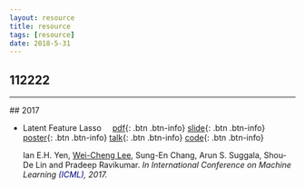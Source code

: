 ```yaml
---
layout: resource
title: resource
tags: [resource]
date: 2018-5-31
---
```

   <div class="ustr">
            <h2>112222</h2>
          </div>
          <hr>
## 2017

*  <span style="color:navy,font-size:30px">Latent Feature Lasso</span>&nbsp;&nbsp;&nbsp;&nbsp;&nbsp;[pdf](http://www.cs.cmu.edu/~eyan/publication/LatentFeatureLasso.pdf){: .btn .btn-info}
        [slide](http://www.cs.cmu.edu/~eyan/publication/LFLassoSlide.pdf){: .btn .btn-info}
        [poster](http://www.cs.cmu.edu/~eyan/publication/LFLassoPoster.pdf){: .btn .btn-info}
        [talk](https://www.dropbox.com/s/ulz420uvym4huac/LFM_ICML_Tak.mp4){: .btn .btn-info}
        [code](http://www.cs.cmu.edu/~eyan/code/ConvexBMF.zip){: .btn .btn-info}

     Ian E.H. Yen, <u>Wei-Cheng Lee</u>, Sung-En Chang, Arun S. Suggala, Shou-De Lin and Pradeep Ravikumar.
     <I>In International Conference on Machine Learning <span style="color:navy">(ICML)</span>, 2017.</I>    
   
     